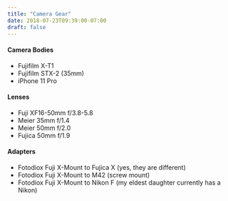 ```yaml
---
title: "Camera Gear"
date: 2018-07-23T09:39:00-07:00
draft: false
---
```


#### Camera Bodies

- Fujifilm X-T1
- Fujifilm STX-2 (35mm)
- iPhone 11 Pro

#### Lenses

- Fuji XF16-50mm f/3.8-5.8
- Meier 35mm f/1.4
- Meier 50mm f/2.0
- Fujica 50mm f/1.9

#### Adapters

- Fotodiox Fuji X-Mount to Fujica X (yes, they are different)
- Fotodiox Fuji X-Mount to M42 (screw mount)
- Fotodiox Fuji X-Mount to Nikon F (my eldest daughter currently has a Nikon)
